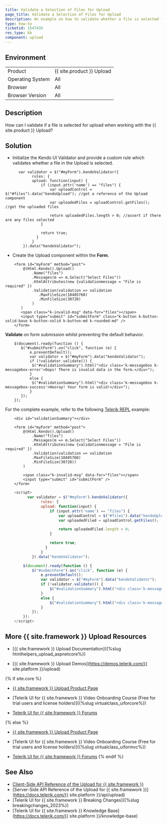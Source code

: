 ```yaml
---
title: Validate a Selection of Files for Upload
page_title: Validate a Selection of Files for Upload
description: An example on how to validate whether a file is selected for upload in the {{ site.product }} Upload by using the Kendo UI Validator.
type: how-to
ticketid: 1547435
res_type: kb
component: upload
---
```


## Environment

<table>
 <tr>
  <td>Product</td>
  <td>{{ site.product }} Upload</td>
 </tr>
 <tr>
  <td>Operating System</td>
  <td>All</td>
 </tr>
 <tr>
  <td>Browser</td>
  <td>All</td>
 </tr>
 <tr>
  <td>Browser Version</td>
  <td>All</td>
 </tr>
</table>

## Description

How can I validate if a file is selected for upload when working with the {{ site.product }} Upload?

## Solution

* Initialize the Kendo UI Validator and provide a custom rule which validates whether a file in the Upload is selected.

```
      var validator = $("#myForm").kendoValidator({
            rules: {
            upload: function(input) {
                if (input.attr('name') == "files") {
                    var uploadControl = $("#files").data("kendoUpload"); //get a reference of the Upload component
                    var uploadedFiles = uploadControl.getFiles(); //get the uploaded files

                    return uploadedFiles.length > 0; //assert if there are any files selected
                }

                return true;
              }
            }
        }).data("kendoValidator");
```
* Create the Upload component within the **Form**.

```
    <form id="myForm" method="post">
        @(Html.Kendo().Upload()
            .Name("files")
            .Messages(m => m.Select("Select Files"))
            .HtmlAttributes(new {validationmessage = "File is required" })
            .Validation(validation => validation
               .MaxFileSize(10485760)
               .MinFileSize(30720)
            )
       )
       <span class="k-invalid-msg" data-for="files"></span>
       <input type="submit" id="submitForm" class="k-button k-button-solid-base k-button-solid k-button-md k-rounded-md" />
    </form>
```
**Validate** on form submission whilst preventing the default behavior.

```
    $(document).ready(function () {
       $("#submitForm").on("click", function (e) {
           e.preventDefault();
           var validator = $("#myForm").data("kendoValidator");
           if (!validator.validate()) {
            $("#validationSummary").html("<div class='k-messagebox k-messagebox-error'>Oops! There is invalid data in the form.</div>");
           }
           else {
            $("#validationSummary").html("<div class='k-messagebox k-messagebox-success'>Hooray! Your form is valid!</div>");
           }
       });
    });
```
For the complete example, refer to the following [Telerik REPL](https://netcorerepl.telerik.com/wwYPwobp35zcEZ9d17) example:

```Index.cshtml
    <div id="validationSummary"></div>

    <form id="myForm" method="post">
        @(Html.Kendo().Upload()
            .Name("files")
            .Messages(m => m.Select("Select Files"))
            .HtmlAttributes(new {validationmessage = "File is required" })
            .Validation(validation => validation
            .MaxFileSize(10485760)
            .MinFileSize(30720))
        )

        <span class="k-invalid-msg" data-for="files"></span>
        <input type="submit" id="submitForm" />
    </form>
```
```script.js
    <script>
          var validator = $("#myForm").kendoValidator({
                rules: {
                upload: function(input) {
                    if (input.attr('name') == "files") {
                        var uploadControl = $("#files").data("kendoUpload");
                        var uploadedFiled = uploadControl.getFiles();

                        return uploadedFiled.length > 0;
                    }

                    return true;
                  }
                }
            }).data("kendoValidator");

        $(document).ready(function () {
            $("#submitForm").on("click", function (e) {
                e.preventDefault();
                var validator = $("#myForm").data("kendoValidator");
                if (!validator.validate()) {
                    $("#validationSummary").html("<div class='k-messagebox k-messagebox-error'>Oops! There is invalid data in the form.</   div>");
                }
                else {
                    $("#validationSummary").html("<div class='k-messagebox k-messagebox-success'>Hooray! Your form is valid!</div>");
                }
            });
        });
    </script>
```

## More {{ site.framework }} Upload Resources

* [{{ site.framework }} Upload Documentation]({%slug htmlhelpers_upload_aspnetcore%})

* [{{ site.framework }} Upload Demos](https://demos.telerik.com/{{ site.platform }}/upload)

{% if site.core %}
* [{{ site.framework }} Upload Product Page](https://www.telerik.com/aspnet-core-ui/upload)

* [Telerik UI for {{ site.framework }} Video Onboarding Course (Free for trial users and license holders)]({%slug virtualclass_uiforcore%})

* [Telerik UI for {{ site.framework }} Forums](https://www.telerik.com/forums/aspnet-core-ui)

{% else %}
* [{{ site.framework }} Upload Product Page](https://www.telerik.com/aspnet-mvc/upload)

* [Telerik UI for {{ site.framework }} Video Onboarding Course (Free for trial users and license holders)]({%slug virtualclass_uiformvc%})

* [Telerik UI for {{ site.framework }} Forums](https://www.telerik.com/forums/aspnet-mvc)
{% endif %}

## See Also

* [Client-Side API Reference of the Upload for {{ site.framework }}](https://docs.telerik.com/kendo-ui/api/javascript/ui/upload)
* [Server-Side API Reference of the Upload for {{ site.framework }}](https://docs.telerik.com/{{ site.platform }}/api/upload)
* [Telerik UI for {{ site.framework }} Breaking Changes]({%slug breakingchanges_2023%})
* [Telerik UI for {{ site.framework }} Knowledge Base](https://docs.telerik.com/{{ site.platform }}/knowledge-base)
